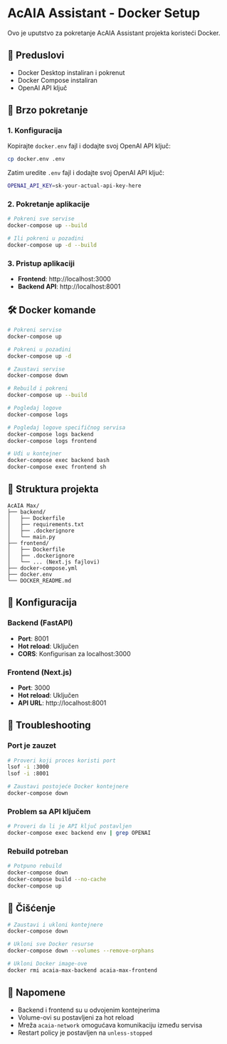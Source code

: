 # AcAIA Assistant - Docker Setup

Ovo je uputstvo za pokretanje AcAIA Assistant projekta koristeći Docker.

## 🐳 Preduslovi

- Docker Desktop instaliran i pokrenut
- Docker Compose instaliran
- OpenAI API ključ

## 🚀 Brzo pokretanje

### 1. Konfiguracija

Kopirajte `docker.env` fajl i dodajte svoj OpenAI API ključ:

```bash
cp docker.env .env
```

Zatim uredite `.env` fajl i dodajte svoj OpenAI API ključ:

```bash
OPENAI_API_KEY=sk-your-actual-api-key-here
```

### 2. Pokretanje aplikacije

```bash
# Pokreni sve servise
docker-compose up --build

# Ili pokreni u pozadini
docker-compose up -d --build
```

### 3. Pristup aplikaciji

- **Frontend**: http://localhost:3000
- **Backend API**: http://localhost:8001

## 🛠️ Docker komande

```bash
# Pokreni servise
docker-compose up

# Pokreni u pozadini
docker-compose up -d

# Zaustavi servise
docker-compose down

# Rebuild i pokreni
docker-compose up --build

# Pogledaj logove
docker-compose logs

# Pogledaj logove specifičnog servisa
docker-compose logs backend
docker-compose logs frontend

# Uđi u kontejner
docker-compose exec backend bash
docker-compose exec frontend sh
```

## 📁 Struktura projekta

```
AcAIA Max/
├── backend/
│   ├── Dockerfile
│   ├── requirements.txt
│   ├── .dockerignore
│   └── main.py
├── frontend/
│   ├── Dockerfile
│   ├── .dockerignore
│   └── ... (Next.js fajlovi)
├── docker-compose.yml
├── docker.env
└── DOCKER_README.md
```

## 🔧 Konfiguracija

### Backend (FastAPI)
- **Port**: 8001
- **Hot reload**: Uključen
- **CORS**: Konfigurisan za localhost:3000

### Frontend (Next.js)
- **Port**: 3000
- **Hot reload**: Uključen
- **API URL**: http://localhost:8001

## 🐛 Troubleshooting

### Port je zauzet
```bash
# Proveri koji proces koristi port
lsof -i :3000
lsof -i :8001

# Zaustavi postojeće Docker kontejnere
docker-compose down
```

### Problem sa API ključem
```bash
# Proveri da li je API ključ postavljen
docker-compose exec backend env | grep OPENAI
```

### Rebuild potreban
```bash
# Potpuno rebuild
docker-compose down
docker-compose build --no-cache
docker-compose up
```

## 🧹 Čišćenje

```bash
# Zaustavi i ukloni kontejnere
docker-compose down

# Ukloni sve Docker resurse
docker-compose down --volumes --remove-orphans

# Ukloni Docker image-ove
docker rmi acaia-max-backend acaia-max-frontend
```

## 📝 Napomene

- Backend i frontend su u odvojenim kontejnerima
- Volume-ovi su postavljeni za hot reload
- Mreža `acaia-network` omogućava komunikaciju između servisa
- Restart policy je postavljen na `unless-stopped` 